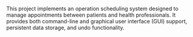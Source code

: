 This project implements an operation scheduling system designed to manage 
appointments between patients and health professionals. 
It provides both command-line and graphical user interface (GUI) support, 
persistent data storage, and undo functionality.
